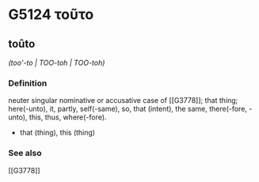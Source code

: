 # G5124 τοῦτο

## toûto

_(too'-to | TOO-toh | TOO-toh)_

### Definition

neuter singular nominative or accusative case of [[G3778]]; that thing; here(-unto), it, partly, self(-same), so, that (intent), the same, there(-fore, -unto), this, thus, where(-fore).

- that (thing), this (thing)

### See also

[[G3778]]

